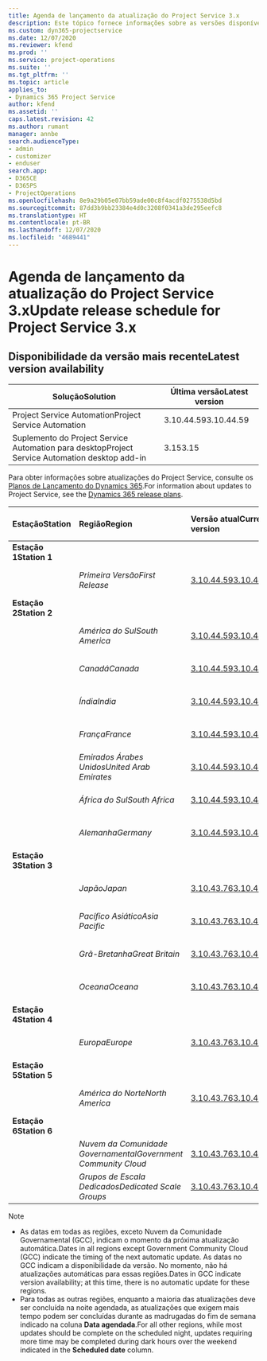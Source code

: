 ```yaml
---
title: Agenda de lançamento da atualização do Project Service 3.x
description: Este tópico fornece informações sobre as versões disponíveis e futuras do Dynamics 365 Project Service Automation.
ms.custom: dyn365-projectservice
ms.date: 12/07/2020
ms.reviewer: kfend
ms.prod: ''
ms.service: project-operations
ms.suite: ''
ms.tgt_pltfrm: ''
ms.topic: article
applies_to:
- Dynamics 365 Project Service
author: kfend
ms.assetid: ''
caps.latest.revision: 42
ms.author: rumant
manager: annbe
search.audienceType:
- admin
- customizer
- enduser
search.app:
- D365CE
- D365PS
- ProjectOperations
ms.openlocfilehash: 8e9a29b05e07bb59ade00c8f4acdf0275538d5bd
ms.sourcegitcommit: 87dd3b9bb23384e4d0c3208f0341a3de295eefc8
ms.translationtype: HT
ms.contentlocale: pt-BR
ms.lasthandoff: 12/07/2020
ms.locfileid: "4689441"
---
```

# <a name="update-release-schedule-for-project-service-3x"></a><span data-ttu-id="8b937-103">Agenda de lançamento da atualização do Project Service 3.x</span><span class="sxs-lookup"><span data-stu-id="8b937-103">Update release schedule for Project Service 3.x</span></span>

## <a name="latest-version-availability"></a><span data-ttu-id="8b937-104">Disponibilidade da versão mais recente</span><span class="sxs-lookup"><span data-stu-id="8b937-104">Latest version availability</span></span>

| <span data-ttu-id="8b937-105">Solução</span><span class="sxs-lookup"><span data-stu-id="8b937-105">Solution</span></span>  | <span data-ttu-id="8b937-106">Última versão</span><span class="sxs-lookup"><span data-stu-id="8b937-106">Latest version</span></span> |
|-------|----|
| <span data-ttu-id="8b937-107">Project Service Automation</span><span class="sxs-lookup"><span data-stu-id="8b937-107">Project Service Automation</span></span>    | <span data-ttu-id="8b937-108">3.10.44.59</span><span class="sxs-lookup"><span data-stu-id="8b937-108">3.10.44.59</span></span> |
| <span data-ttu-id="8b937-109">Suplemento do Project Service Automation para desktop</span><span class="sxs-lookup"><span data-stu-id="8b937-109">Project Service Automation desktop add-in</span></span>                | <span data-ttu-id="8b937-110">3.15</span><span class="sxs-lookup"><span data-stu-id="8b937-110">3.15</span></span>          |

<span data-ttu-id="8b937-111">Para obter informações sobre atualizações do Project Service, consulte os [Planos de Lançamento do Dynamics 365](https://docs.microsoft.com/dynamics365/release-plans/).</span><span class="sxs-lookup"><span data-stu-id="8b937-111">For information about updates to Project Service, see the [Dynamics 365 release plans](https://docs.microsoft.com/dynamics365/release-plans/).</span></span> 

| <span data-ttu-id="8b937-112">Estação</span><span class="sxs-lookup"><span data-stu-id="8b937-112">Station</span></span>  | <span data-ttu-id="8b937-113">Região</span><span class="sxs-lookup"><span data-stu-id="8b937-113">Region</span></span> | <span data-ttu-id="8b937-114">Versão atual</span><span class="sxs-lookup"><span data-stu-id="8b937-114">Current version</span></span> | <span data-ttu-id="8b937-115">Próxima versão</span><span class="sxs-lookup"><span data-stu-id="8b937-115">Next version</span></span> |  <span data-ttu-id="8b937-116">Data agendada</span><span class="sxs-lookup"><span data-stu-id="8b937-116">Scheduled date</span></span>
| :---   | :---   | :---   | :---   |:---   |         
|<span data-ttu-id="8b937-117"><strong>Estação 1</strong></span><span class="sxs-lookup"><span data-stu-id="8b937-117"><strong>Station 1</strong></span></span> | |  |  | |
| | <span data-ttu-id="8b937-118"><i>Primeira Versão</i></span><span class="sxs-lookup"><span data-stu-id="8b937-118"><i>First Release</i></span></span> | [<span data-ttu-id="8b937-119">3.10.44.59</span><span class="sxs-lookup"><span data-stu-id="8b937-119">3.10.44.59</span></span>](whats-new-ur-26.md) | <span data-ttu-id="8b937-120">TBD</span><span class="sxs-lookup"><span data-stu-id="8b937-120">TBD</span></span> | <span data-ttu-id="8b937-121">8 de janeiro de 2021</span><span class="sxs-lookup"><span data-stu-id="8b937-121">January 8, 2021</span></span>
|<span data-ttu-id="8b937-122"><strong>Estação 2</strong></span><span class="sxs-lookup"><span data-stu-id="8b937-122"><strong>Station 2</strong></span></span> | |  |  | |
| | <span data-ttu-id="8b937-123"><i>América do Sul</i></span><span class="sxs-lookup"><span data-stu-id="8b937-123"><i>South America</i></span></span> | [<span data-ttu-id="8b937-124">3.10.44.59</span><span class="sxs-lookup"><span data-stu-id="8b937-124">3.10.44.59</span></span>](whats-new-ur-26.md) | <span data-ttu-id="8b937-125">TBD</span><span class="sxs-lookup"><span data-stu-id="8b937-125">TBD</span></span> | <span data-ttu-id="8b937-126">15 de janeiro de 2021</span><span class="sxs-lookup"><span data-stu-id="8b937-126">January 15, 2021</span></span>
| | <span data-ttu-id="8b937-127"><i>Canadá</i></span><span class="sxs-lookup"><span data-stu-id="8b937-127"><i>Canada</i></span></span> | [<span data-ttu-id="8b937-128">3.10.44.59</span><span class="sxs-lookup"><span data-stu-id="8b937-128">3.10.44.59</span></span>](whats-new-ur-26.md) | <span data-ttu-id="8b937-129">TBD</span><span class="sxs-lookup"><span data-stu-id="8b937-129">TBD</span></span> | <span data-ttu-id="8b937-130">15 de janeiro de 2021</span><span class="sxs-lookup"><span data-stu-id="8b937-130">January 15, 2021</span></span>
| | <span data-ttu-id="8b937-131"><i>Índia</i></span><span class="sxs-lookup"><span data-stu-id="8b937-131"><i>India</i></span></span> | [<span data-ttu-id="8b937-132">3.10.44.59</span><span class="sxs-lookup"><span data-stu-id="8b937-132">3.10.44.59</span></span>](whats-new-ur-26.md) | <span data-ttu-id="8b937-133">TBD</span><span class="sxs-lookup"><span data-stu-id="8b937-133">TBD</span></span> | <span data-ttu-id="8b937-134">15 de janeiro de 2021</span><span class="sxs-lookup"><span data-stu-id="8b937-134">January 15, 2021</span></span>
| | <span data-ttu-id="8b937-135"><i>França</i></span><span class="sxs-lookup"><span data-stu-id="8b937-135"><i>France</i></span></span> | [<span data-ttu-id="8b937-136">3.10.44.59</span><span class="sxs-lookup"><span data-stu-id="8b937-136">3.10.44.59</span></span>](whats-new-ur-26.md) | <span data-ttu-id="8b937-137">TBD</span><span class="sxs-lookup"><span data-stu-id="8b937-137">TBD</span></span> | <span data-ttu-id="8b937-138">15 de janeiro de 2021</span><span class="sxs-lookup"><span data-stu-id="8b937-138">January 15, 2021</span></span>
| | <span data-ttu-id="8b937-139"><i>Emirados Árabes Unidos</i></span><span class="sxs-lookup"><span data-stu-id="8b937-139"><i>United Arab Emirates</i></span></span> | [<span data-ttu-id="8b937-140">3.10.44.59</span><span class="sxs-lookup"><span data-stu-id="8b937-140">3.10.44.59</span></span>](whats-new-ur-26.md) | <span data-ttu-id="8b937-141">TBD</span><span class="sxs-lookup"><span data-stu-id="8b937-141">TBD</span></span> | <span data-ttu-id="8b937-142">15 de janeiro de 2021</span><span class="sxs-lookup"><span data-stu-id="8b937-142">January 15, 2021</span></span>
| | <span data-ttu-id="8b937-143"><i>África do Sul</i></span><span class="sxs-lookup"><span data-stu-id="8b937-143"><i>South Africa</i></span></span> | [<span data-ttu-id="8b937-144">3.10.44.59</span><span class="sxs-lookup"><span data-stu-id="8b937-144">3.10.44.59</span></span>](whats-new-ur-26.md) | <span data-ttu-id="8b937-145">TBD</span><span class="sxs-lookup"><span data-stu-id="8b937-145">TBD</span></span> | <span data-ttu-id="8b937-146">15 de janeiro de 2021</span><span class="sxs-lookup"><span data-stu-id="8b937-146">January 15, 2021</span></span>
| | <span data-ttu-id="8b937-147"><i>Alemanha</i></span><span class="sxs-lookup"><span data-stu-id="8b937-147"><i>Germany</i></span></span> | [<span data-ttu-id="8b937-148">3.10.44.59</span><span class="sxs-lookup"><span data-stu-id="8b937-148">3.10.44.59</span></span>](whats-new-ur-26.md) | <span data-ttu-id="8b937-149">TBD</span><span class="sxs-lookup"><span data-stu-id="8b937-149">TBD</span></span> | <span data-ttu-id="8b937-150">15 de janeiro de 2021</span><span class="sxs-lookup"><span data-stu-id="8b937-150">January 15, 2021</span></span>
|<span data-ttu-id="8b937-151"><strong>Estação 3</strong></span><span class="sxs-lookup"><span data-stu-id="8b937-151"><strong>Station 3</strong></span></span> | |  |  | |
| | <span data-ttu-id="8b937-152"><i>Japão</i></span><span class="sxs-lookup"><span data-stu-id="8b937-152"><i>Japan</i></span></span> | [<span data-ttu-id="8b937-153">3.10.43.76</span><span class="sxs-lookup"><span data-stu-id="8b937-153">3.10.43.76</span></span>](whats-new-ur-25.md) | [<span data-ttu-id="8b937-154">3.10.44.59</span><span class="sxs-lookup"><span data-stu-id="8b937-154">3.10.44.59</span></span>](whats-new-ur-26.md) | <span data-ttu-id="8b937-155">11 de dezembro de 2020</span><span class="sxs-lookup"><span data-stu-id="8b937-155">December 11, 2020</span></span>
| | <span data-ttu-id="8b937-156"><i>Pacífico Asiático</i></span><span class="sxs-lookup"><span data-stu-id="8b937-156"><i>Asia Pacific</i></span></span> | [<span data-ttu-id="8b937-157">3.10.43.76</span><span class="sxs-lookup"><span data-stu-id="8b937-157">3.10.43.76</span></span>](whats-new-ur-25.md) | [<span data-ttu-id="8b937-158">3.10.44.59</span><span class="sxs-lookup"><span data-stu-id="8b937-158">3.10.44.59</span></span>](whats-new-ur-26.md) | <span data-ttu-id="8b937-159">11 de dezembro de 2020</span><span class="sxs-lookup"><span data-stu-id="8b937-159">December 11, 2020</span></span>
| | <span data-ttu-id="8b937-160"><i>Grã-Bretanha</i></span><span class="sxs-lookup"><span data-stu-id="8b937-160"><i>Great Britain</i></span></span> | [<span data-ttu-id="8b937-161">3.10.43.76</span><span class="sxs-lookup"><span data-stu-id="8b937-161">3.10.43.76</span></span>](whats-new-ur-25.md) | [<span data-ttu-id="8b937-162">3.10.44.59</span><span class="sxs-lookup"><span data-stu-id="8b937-162">3.10.44.59</span></span>](whats-new-ur-26.md) | <span data-ttu-id="8b937-163">11 de dezembro de 2020</span><span class="sxs-lookup"><span data-stu-id="8b937-163">December 11, 2020</span></span>
| | <span data-ttu-id="8b937-164"><i>Oceana</i></span><span class="sxs-lookup"><span data-stu-id="8b937-164"><i>Oceana</i></span></span> | [<span data-ttu-id="8b937-165">3.10.43.76</span><span class="sxs-lookup"><span data-stu-id="8b937-165">3.10.43.76</span></span>](whats-new-ur-25.md) | [<span data-ttu-id="8b937-166">3.10.44.59</span><span class="sxs-lookup"><span data-stu-id="8b937-166">3.10.44.59</span></span>](whats-new-ur-26.md) | <span data-ttu-id="8b937-167">11 de dezembro de 2020</span><span class="sxs-lookup"><span data-stu-id="8b937-167">December 11, 2020</span></span>
|<span data-ttu-id="8b937-168"><strong>Estação 4</strong></span><span class="sxs-lookup"><span data-stu-id="8b937-168"><strong>Station 4</strong></span></span> | |  |  | |
| | <span data-ttu-id="8b937-169"><i>Europa</i></span><span class="sxs-lookup"><span data-stu-id="8b937-169"><i>Europe</i></span></span> | [<span data-ttu-id="8b937-170">3.10.43.76</span><span class="sxs-lookup"><span data-stu-id="8b937-170">3.10.43.76</span></span>](whats-new-ur-25.md) | [<span data-ttu-id="8b937-171">3.10.44.59</span><span class="sxs-lookup"><span data-stu-id="8b937-171">3.10.44.59</span></span>](whats-new-ur-26.md) | <span data-ttu-id="8b937-172">18 de dezembro de 2020</span><span class="sxs-lookup"><span data-stu-id="8b937-172">December 18, 2020</span></span>
|<span data-ttu-id="8b937-173"><strong>Estação 5</strong></span><span class="sxs-lookup"><span data-stu-id="8b937-173"><strong>Station 5</strong></span></span> | |  |  | |
| | <span data-ttu-id="8b937-174"><i>América do Norte</i></span><span class="sxs-lookup"><span data-stu-id="8b937-174"><i>North America</i></span></span> | [<span data-ttu-id="8b937-175">3.10.43.76</span><span class="sxs-lookup"><span data-stu-id="8b937-175">3.10.43.76</span></span>](whats-new-ur-25.md) | [<span data-ttu-id="8b937-176">3.10.44.59</span><span class="sxs-lookup"><span data-stu-id="8b937-176">3.10.44.59</span></span>](whats-new-ur-26.md) | <span data-ttu-id="8b937-177">8 de janeiro de 2021</span><span class="sxs-lookup"><span data-stu-id="8b937-177">January 8, 2021</span></span>
|<span data-ttu-id="8b937-178"><strong>Estação 6</strong></span><span class="sxs-lookup"><span data-stu-id="8b937-178"><strong>Station 6</strong></span></span> | |  |  | |
| | <span data-ttu-id="8b937-179"><i>Nuvem da Comunidade Governamental</i></span><span class="sxs-lookup"><span data-stu-id="8b937-179"><i>Government Community Cloud</i></span></span> | [<span data-ttu-id="8b937-180">3.10.43.76</span><span class="sxs-lookup"><span data-stu-id="8b937-180">3.10.43.76</span></span>](whats-new-ur-25.md) | [<span data-ttu-id="8b937-181">3.10.44.59</span><span class="sxs-lookup"><span data-stu-id="8b937-181">3.10.44.59</span></span>](whats-new-ur-26.md) | <span data-ttu-id="8b937-182">8 de janeiro de 2021</span><span class="sxs-lookup"><span data-stu-id="8b937-182">January 8, 2021</span></span>
| | <span data-ttu-id="8b937-183"><i>Grupos de Escala Dedicados</i></span><span class="sxs-lookup"><span data-stu-id="8b937-183"><i>Dedicated Scale Groups</i></span></span> | [<span data-ttu-id="8b937-184">3.10.43.76</span><span class="sxs-lookup"><span data-stu-id="8b937-184">3.10.43.76</span></span>](whats-new-ur-25.md) | [<span data-ttu-id="8b937-185">3.10.44.59</span><span class="sxs-lookup"><span data-stu-id="8b937-185">3.10.44.59</span></span>](whats-new-ur-26.md) | <span data-ttu-id="8b937-186">15 de janeiro de 2021</span><span class="sxs-lookup"><span data-stu-id="8b937-186">January 15, 2021</span></span>

>[!Note]
> - <span data-ttu-id="8b937-187">As datas em todas as regiões, exceto Nuvem da Comunidade Governamental (GCC), indicam o momento da próxima atualização automática.</span><span class="sxs-lookup"><span data-stu-id="8b937-187">Dates in all regions except Government Community Cloud (GCC) indicate the timing of the next automatic update.</span></span> <span data-ttu-id="8b937-188">As datas no GCC indicam a disponibilidade da versão. No momento, não há atualizações automáticas para essas regiões.</span><span class="sxs-lookup"><span data-stu-id="8b937-188">Dates in GCC indicate version availability; at this time, there is no automatic update for these regions.</span></span>
> - <span data-ttu-id="8b937-189">Para todas as outras regiões, enquanto a maioria das atualizações deve ser concluída na noite agendada, as atualizações que exigem mais tempo podem ser concluídas durante as madrugadas do fim de semana indicado na coluna **Data agendada**.</span><span class="sxs-lookup"><span data-stu-id="8b937-189">For all other regions, while most updates should be complete on the scheduled night, updates requiring more time may be completed during dark hours over the weekend indicated in the **Scheduled date** column.</span></span>
